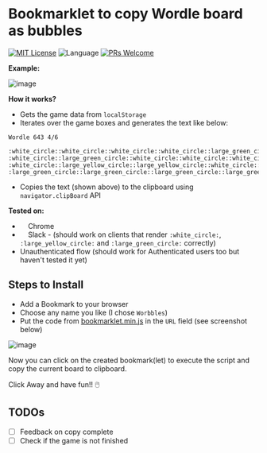 # Bookmarklet to copy Wordle board as bubbles

<!-- [START BADGES] -->
<!-- Please keep comment here to allow auto update -->
[![MIT License](https://img.shields.io/github/license/ashisha7i/wordle-bubbles-bookmarklet?style=flat-rounded)](https://github.com/ashisha7i/wordle-bubbles-bookmarklet/blob/main/LICENSE)
![Language](https://img.shields.io/badge/language-JavaScript-blue.svg?style=flat-rounded)
[![PRs Welcome](https://img.shields.io/badge/PRs-Welcome-brightgreen.svg?style=flat-rounded)](https://github.com/ashisha7i/wordle-bubbles-bookmarklet/pulls)
<!-- [END BADGES] -->

**Example:**

![image](https://user-images.githubusercontent.com/896590/227618214-656ab41b-454e-40c0-aaa0-2a9e28cd85d6.png)

**How it works?**
- Gets the game data from `localStorage`
- Iterates over the game boxes and generates the text like below:
```
Wordle 643 4/6

:white_circle::white_circle::white_circle::white_circle::large_green_circle:
:white_circle::large_green_circle::white_circle::white_circle::white_circle:
:white_circle::large_yellow_circle::large_yellow_circle::white_circle::white_circle:
:large_green_circle::large_green_circle::large_green_circle::large_green_circle::large_green_circle:
```

- Copies the text (shown above) to the clipboard using `navigator.clipBoard` API

**Tested on:**
- <img src="https://upload.wikimedia.org/wikipedia/commons/e/e1/Google_Chrome_icon_%28February_2022%29.svg" height="12px"></img> Chrome
- <img src="https://tinyurl.com/4v29mss2" height="12px"></img> Slack - (should work on clients that render `:white_circle:`, `:large_yellow_circle:` and `:large_green_circle:` correctly)
- Unauthenticated flow (should work for Authenticated users too but haven't tested it yet)

## Steps to Install

- Add a Bookmark to your browser 
- Choose any name you like (I chose `Worbbles`)
- Put the code from [bookmarklet.min.js](script/bookmarklet.min.js) in the `URL` field (see screenshot below)

![image](https://user-images.githubusercontent.com/896590/227609353-9dfb312b-6502-40e8-b968-31ec970396c9.png)

Now you can click on the created bookmark(let) to execute the script and copy the current board to clipboard.

Click Away and have fun!! 🖱️

## TODOs
- [ ] Feedback on copy complete
- [ ] Check if the game is not finished
